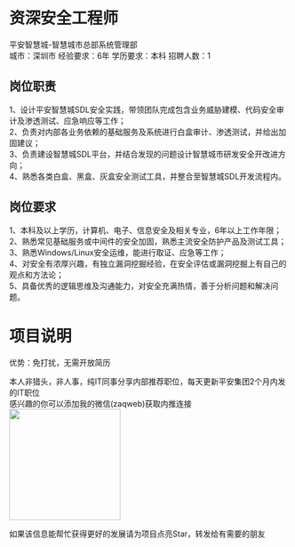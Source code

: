 # 资深安全工程师
平安智慧城-智慧城市总部系统管理部  
城市：深圳市 经验要求：6年 学历要求：本科  招聘人数：1

## 岗位职责
1、设计平安智慧城SDL安全实践，带领团队完成包含业务威胁建模、代码安全审计及渗透测试、应急响应等工作；   
2、负责对内部各业务依赖的基础服务及系统进行白盒审计、渗透测试，并给出加固建议；   
3、负责建设智慧城SDL平台，并结合发现的问题设计智慧城市研发安全开改进方向；   
4、熟悉各类白盒、黑盒、灰盒安全测试工具，并整合至智慧城SDL开发流程内。

## 岗位要求
1、本科及以上学历，计算机、电子、信息安全及相关专业，6年以上工作年限；   
2、熟悉常见基础服务或中间件的安全加固，熟悉主流安全防护产品及测试工具；   
3、熟悉Windows/Linux安全运维，能进行取证、应急等工作；   
4、对安全有浓厚兴趣，有独立漏洞挖掘经验，在安全评估或漏洞挖掘上有自己的观点和方法论；   
5、具备优秀的逻辑思维及沟通能力，对安全充满热情，善于分析问题和解决问题。

# 项目说明

优势：免打扰，无需开放简历

本人非猎头，非人事，纯IT同事分享内部推荐职位，每天更新平安集团2个月内发的IT职位  
感兴趣的你可以添加我的微信(zaqweb)获取内推连接  
<img src="https://github.com/zaqweb/PA-IT-JOBS/blob/master/WechatICode.jpeg"  height="200" width="200">

如果该信息能帮忙获得更好的发展请为项目点亮Star，转发给有需要的朋友




